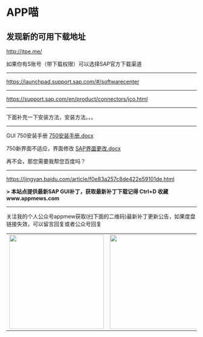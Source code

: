 # APP喵

发现新的可用下载地址
----------
http://itpe.me/



如果你有S账号（带下载权限）可以选择SAP官方下载渠道

----------

https://launchpad.support.sap.com/#/softwarecenter

----------

https://support.sap.com/en/product/connectors/jco.html

----------


下面补充一下安装方法，安装方法。。。

----------

GUI 750安装手册
[750安装手册.docx][4]

750新界面不适应，界面修改
[SAP界面更改.docx][5]

再不会，那您需要我帮您百度吗？

----------

https://jingyan.baidu.com/article/f0e83a257c8de422e59101de.html



**> 本站点提供最新SAP GUI补丁，获取最新补丁下载记得 Ctrl+D 收藏www.appmews.com**

----------

关注我的个人公众号appmew获取(扫下面的二维码)最新补丁更新公告，如果度盘链接失效，可以留言回复或者公众号回复
        <table><tr> 
    <td><img alt="" src="https://ws1.sinaimg.cn/large/007jJ55vly1fvfw8usuulj309r09rgm2.jpg" width="250" hegiht="150" align=center /></td> 
    <td><img alt="" src="https://www.appmews.com/usr/themes/image/sapgui.png" width="250" hegiht="150" align=center /></td> 
        </tr></table>


  [1]: https://www.appmews.com/usr/uploads/2019/02/4222033756.jpg
  [2]: https://www.appmews.com/usr/uploads/2019/02/1543641118.zip
  [3]: https://www.appmews.com/usr/uploads/2018/12/379862561.zip
  [4]: https://www.appmews.com/usr/uploads/2018/11/3199871217.docx
  [5]: https://www.appmews.com/usr/uploads/2018/11/560927402.docx

